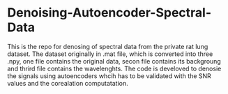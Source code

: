 # Denoising-Autoencoder-Spectral-Data
This is the repo for denosing of spectral data from the private rat lung dataset. The dataset originally in .mat file, which is converted into three .npy, one file contains the original data, secon file contains its backgroung and thrird file contains the wavelenghts. The code is develoved to denosie the signals using autoencoders whcih has to be validated with the SNR values and the corealation computatation.
